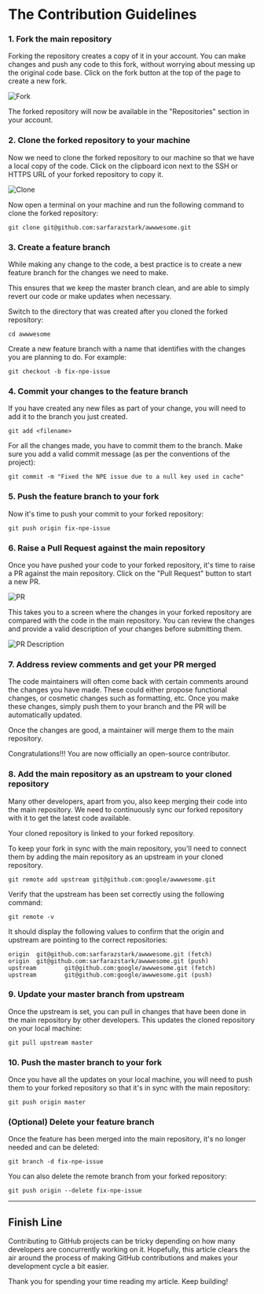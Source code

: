 # The Contribution Guidelines

### 1. Fork the main repository
Forking the repository creates a copy of it in your account. You can make changes and push any code to this fork, without worrying about messing up the original code base. Click on the fork button at the top of the page to create a new fork.

![Fork](https://cdn.hashnode.com/res/hashnode/image/upload/v1661593020179/vld5wbqtH.png)

The forked repository will now be available in the "Repositories" section in your account.

### 2. Clone the forked repository to your machine
Now we need to clone the forked repository to our machine so that we have a local copy of the code. Click on the clipboard icon next to the SSH or HTTPS URL of your forked repository to copy it.

![Clone](https://cdn.hashnode.com/res/hashnode/image/upload/v1661593021938/T6GxIDT3l.png)

Now open a terminal on your machine and run the following command to clone the forked repository:
```
git clone git@github.com:sarfarazstark/awwwesome.git
```

### 3. Create a feature branch
While making any change to the code, a best practice is to create a new feature branch for the changes we need to make. 

This ensures that we keep the master branch clean, and are able to simply revert our code or make updates when necessary.

Switch to the directory that was created after you cloned the forked repository:
```
cd awwwesome
```

Create a new feature branch with a name that identifies with the changes you are planning to do. For example:
```
git checkout -b fix-npe-issue
```

### 4. Commit your changes to the feature branch
If you have created any new files as part of your change, you will need to add it to the branch you just created.
```
git add <filename>
```

For all the changes made, you have to commit them to the branch. Make sure you add a valid commit message (as per the conventions of the project):
```
git commit -m "Fixed the NPE issue due to a null key used in cache"
```

### 5. Push the feature branch to your fork
Now it's time to push your commit to your forked repository:
```
git push origin fix-npe-issue
```

### 6. Raise a Pull Request against the main repository
Once you have pushed your code to your forked repository, it's time to raise a PR against the main repository. Click on the "Pull Request" button to start a new PR.

![PR](https://cdn.hashnode.com/res/hashnode/image/upload/v1661593023780/CI7vfpgpf.png)

This takes you to a screen where the changes in your forked repository are compared with the code in the main repository. You can review the changes and provide a valid description of your changes before submitting them.

![PR Description](https://cdn.hashnode.com/res/hashnode/image/upload/v1661593025254/J3Vp11vg9.png)

### 7. Address review comments and get your PR merged
The code maintainers will often come back with certain comments around the changes you have made. These could either propose functional changes, or cosmetic changes such as formatting, etc. Once you make these changes, simply push them to your branch and the PR will be automatically updated.

Once the changes are good, a maintainer will merge them to the main repository. 

Congratulations!!! You are now officially an open-source contributor.

### 8. Add the main repository as an upstream to your cloned repository
Many other developers, apart from you, also keep merging their code into the main repository. We need to continuously sync our forked repository with it to get the latest code available.

Your cloned repository is linked to your forked repository. 

To keep your fork in sync with the main repository, you'll need to connect them by adding the main repository as an upstream in your cloned repository.
```
git remote add upstream git@github.com:google/awwwesome.git
```

Verify that the upstream has been set correctly using the following command:
```
git remote -v
```

It should display the following values to confirm that the origin and upstream are pointing to the correct repositories:
```
origin  git@github.com:sarfarazstark/awwwesome.git (fetch)
origin  git@github.com:sarfarazstark/awwwesome.git (push)
upstream        git@github.com:google/awwwesome.git (fetch)
upstream        git@github.com:google/awwwesome.git (push)
```

### 9. Update your master branch from upstream
Once the upstream is set, you can pull in changes that have been done in the main repository by other developers. This updates the cloned repository on your local machine:
```
git pull upstream master
```

### 10. Push the master branch to your fork
Once you have all the updates on your local machine, you will need to push them to your forked repository so that it's in sync with the main repository:
```
git push origin master
```

### (Optional) Delete your feature branch
Once the feature has been merged into the main repository, it's no longer needed and can be deleted:
```
git branch -d fix-npe-issue
```

You can also delete the remote branch from your forked repository:
```
git push origin --delete fix-npe-issue
```
---

## Finish Line
Contributing to GitHub projects can be tricky depending on how many developers are concurrently working on it. Hopefully, this article clears the air around the process of making GitHub contributions and makes your development cycle a bit easier.

Thank you for spending your time reading my article. Keep building!
